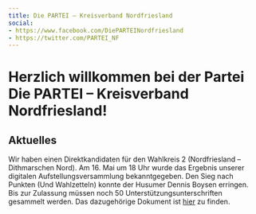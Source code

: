 ```yaml
---
title: Die PARTEI – Kreisverband Nordfriesland
social:
- https://www.facebook.com/DiePARTEINordfriesland
- https://twitter.com/PARTEI_NF
---
```


# Herzlich willkommen bei der Partei Die PARTEI &ndash; Kreisverband Nordfriesland!
## Aktuelles
Wir haben einen Direktkandidaten für den Wahlkreis 2 (Nordfriesland – Dithmarschen Nord).
Am 16. Mai um 18 Uhr wurde das Ergebnis unserer digitalen Aufstellungsversammlung bekanntgegeben.
Den Sieg nach Punkten (Und Wahlzetteln) konnte der Husumer Dennis Boysen erringen.
Bis zur Zulassung müssen noch 50 Unterstützungsunterschriften gesammelt werden.
Das dazugehörige Dokument ist [hier](https://partei-nds.de/wp-content/uploads/2021/05/BTW_WK2.pdf) zu finden.
